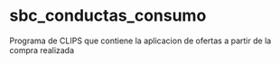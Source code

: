 # sbc_conductas_consumo
Programa de CLIPS que contiene la aplicacion de ofertas a partir de la compra realizada

